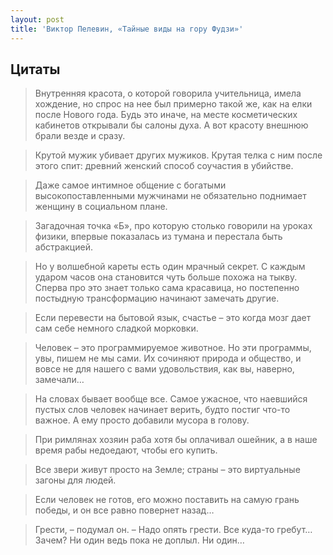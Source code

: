 ```yaml
---
layout: post
title: 'Виктор Пелевин, «Тайные виды на гору Фудзи»'
---
```


## Цитаты
>Внутренняя красота, о которой говорила учительница, имела хождение, но спрос на нее был примерно такой же, как на елки после Нового года. Будь это иначе, на месте косметических кабинетов открывали бы салоны духа. А вот красоту внешнюю брали везде и сразу. 

>Крутой мужик убивает других мужиков. Крутая телка с ним после этого спит: древний женский способ соучастия в убийстве.

>Даже самое интимное общение с богатыми высокопоставленными мужчинами не обязательно поднимает женщину в социальном плане.

>Загадочная точка «Б», про которую столько говорили на уроках физики, впервые показалась из тумана и перестала быть абстракцией.

>Но у волшебной кареты есть один мрачный секрет. С каждым ударом часов она становится чуть больше похожа на тыкву. Сперва про это знает только сама красавица, но постепенно постыдную трансформацию начинают замечать другие.

>Если перевести на бытовой язык, счастье – это когда мозг дает сам себе немного сладкой морковки.

>Человек – это программируемое животное. Но эти программы, увы, пишем не мы сами. Их сочиняют природа и общество, и вовсе не для нашего с вами удовольствия, как вы, наверно, замечали…

>На словах бывает вообще все. Самое ужасное, что наевшийся пустых слов человек начинает верить, будто постиг что-то важное. А ему просто добавили мусора в голову.

>При римлянах хозяин раба хотя бы оплачивал ошейник, а в наше время рабы недоедают, чтобы его купить.

>Все звери живут просто на Земле; страны – это виртуальные загоны для людей.

>Если человек не готов, его можно поставить на самую грань победы, и он все равно повернет назад…

>Грести, – подумал он. – Надо опять грести. Все куда-то гребут… Зачем? Ни один ведь пока не доплыл. Ни один…


